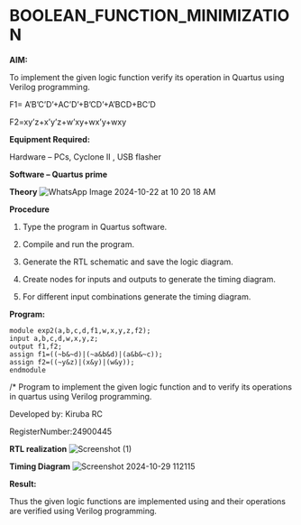 # BOOLEAN_FUNCTION_MINIMIZATION

**AIM:**

To implement the given logic function verify its operation in Quartus using Verilog programming.

F1= A’B’C’D’+AC’D’+B’CD’+A’BCD+BC’D 

F2=xy’z+x’y’z+w’xy+wx’y+wxy

**Equipment Required:**

Hardware – PCs, Cyclone II , USB flasher

**Software – Quartus prime**

**Theory**
![WhatsApp Image 2024-10-22 at 10 20 18 AM](https://github.com/user-attachments/assets/2fa68466-a84e-4fd8-a007-cae84098c24d)



**Procedure**

1.	Type the program in Quartus software.

2.	Compile and run the program.

3.	Generate the RTL schematic and save the logic diagram.

4.	Create nodes for inputs and outputs to generate the timing diagram.

5.	For different input combinations generate the timing diagram.


**Program:**
```
module exp2(a,b,c,d,f1,w,x,y,z,f2);
input a,b,c,d,w,x,y,z;
output f1,f2;
assign f1=((~b&~d)|(~a&b&d)|(a&b&~c));
assign f2=((~y&z)|(x&y)|(w&y));
endmodule
```

/* Program to implement the given logic function and to verify its operations in quartus using Verilog programming. 

Developed by: Kiruba RC

RegisterNumber:24900445


**RTL realization**
![Screenshot (1)](https://github.com/user-attachments/assets/7a0629cc-d6e2-466d-946b-91cba124c4ff)






**Timing Diagram**
![Screenshot 2024-10-29 112115](https://github.com/user-attachments/assets/c995db4d-734d-4067-9b08-016fdf3ad4e9)


**Result:**

Thus the given logic functions are implemented using and their operations are verified using Verilog programming.

